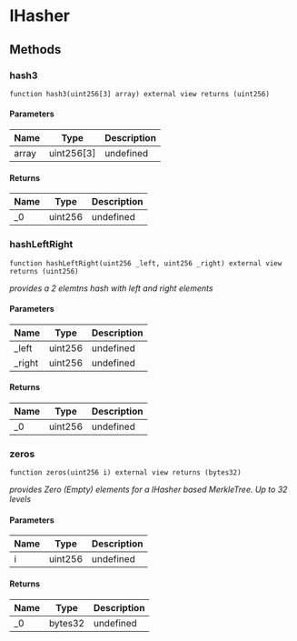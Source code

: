 # IHasher









## Methods

### hash3

```solidity
function hash3(uint256[3] array) external view returns (uint256)
```





#### Parameters

| Name | Type | Description |
|---|---|---|
| array | uint256[3] | undefined

#### Returns

| Name | Type | Description |
|---|---|---|
| _0 | uint256 | undefined

### hashLeftRight

```solidity
function hashLeftRight(uint256 _left, uint256 _right) external view returns (uint256)
```



*provides a 2 elemtns hash with left and right elements*

#### Parameters

| Name | Type | Description |
|---|---|---|
| _left | uint256 | undefined
| _right | uint256 | undefined

#### Returns

| Name | Type | Description |
|---|---|---|
| _0 | uint256 | undefined

### zeros

```solidity
function zeros(uint256 i) external view returns (bytes32)
```



*provides Zero (Empty) elements for a IHasher based MerkleTree. Up to 32 levels*

#### Parameters

| Name | Type | Description |
|---|---|---|
| i | uint256 | undefined

#### Returns

| Name | Type | Description |
|---|---|---|
| _0 | bytes32 | undefined




